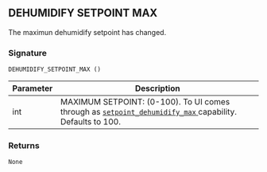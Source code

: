 ## DEHUMIDIFY SETPOINT MAX

The maximun dehumidify setpoint has changed.

### Signature

`DEHUMIDIFY_SETPOINT_MAX ()`


| Parameter | Description |
| --- | --- |
| int | MAXIMUM SETPOINT: (0-100). To UI comes through as [`setpoint_dehumidify_max` ][1]capability. Defaults to 100. |


### Returns

`None
`

[1]:	https://control4.github.io/docs-driverworks-proxyprotocol/#thermostat-capabilities